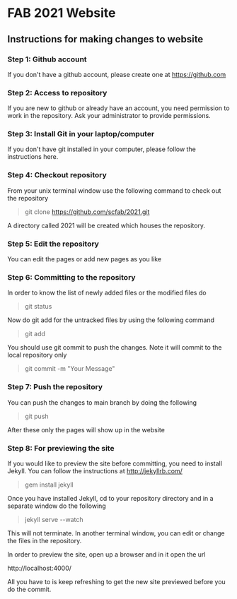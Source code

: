 # FAB 2021 Website

## Instructions for making changes to website

### Step 1: Github account

If you don't have a github account, please create one at https://github.com

### Step 2: Access to repository

If you are new to github or already have an account, you need permission to work in the repository. Ask your administrator 
to provide permissions.

### Step 3: Install Git in your laptop/computer

If you don't have git installed in your computer, please follow the instructions here. 

### Step 4: Checkout repository

From your unix terminal window use the following command to check out the repository

> git clone https://github.com/scfab/2021.git

A directory called 2021 will be created which houses the repository.

### Step 5: Edit the repository

You can edit the pages or add new pages as you like

### Step 6: Committing to the repository

In order to know the list of newly added files or the modified files do 

> git status 

Now do git add for the untracked files by using the following command

> git add <filename>

You should use git commit to push the changes. Note it will commit to the local repository only

> git commit -m "Your Message"

### Step 7: Push the repository 

You can push the changes to main branch by doing the following

> git push 

After these only the pages will show up in the website

### Step 8: For previewing the site

If you would like to preview the site before committing, you need to install Jekyll. You can follow the instructions at http://jekyllrb.com/  

> gem install jekyll

Once you have installed Jekyll, cd to your repository directory and in a separate window do the following

> jekyll serve --watch

This will not terminate. In another terminal window, you can edit or change the files in the repository. 

In order to preview the site, open up a browser and in it open the url 

http://localhost:4000/

All you have to is keep refreshing to get the new site previewed before you do the commit.
